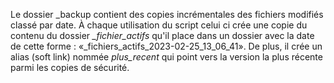Le dossier _backup contient des copies incrémentales des fichiers modifiés classé par date.
À chaque utilisation du script celui ci crée une copie du contenu du dossier _\_fichier\_actifs_ qu'il place dans un dossier avec la date de cette forme : «_fichiers_actifs_2023-02-25_13_06_41». De plus, il crée un alias (soft link) nommée _plus\_recent_ qui point vers la version la plus récente parmi les copies de sécurité.